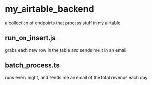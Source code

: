 # my_airtable_backend
a collection of endpoints that process stuff in my airtable

## run_on_insert.js

grabs each new row in the table and sends me it in an email

## batch_process.ts

runs every night, and sends me an email of the total revenue each day

